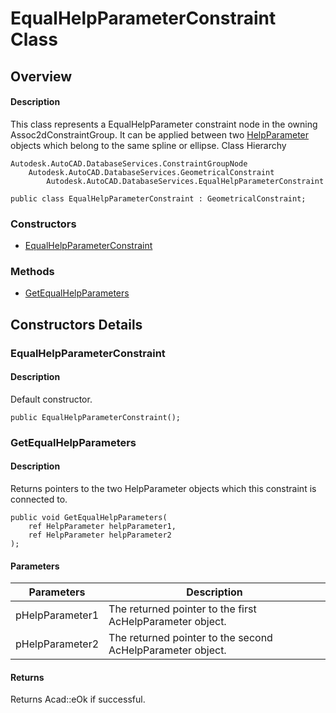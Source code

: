 # EqualHelpParameterConstraint Class

## Overview

#### Description
This class represents a EqualHelpParameter constraint node in the owning Assoc2dConstraintGroup. 
It can be applied between two [HelpParameter](Autodesk_AutoCAD_DatabaseServices_HelpParameter.md "HelpParameter Class") objects which belong to the same spline or ellipse.
Class Hierarchy
```text
Autodesk.AutoCAD.DatabaseServices.ConstraintGroupNode
    Autodesk.AutoCAD.DatabaseServices.GeometricalConstraint
        Autodesk.AutoCAD.DatabaseServices.EqualHelpParameterConstraint
```

```text
public class EqualHelpParameterConstraint : GeometricalConstraint;
```

### Constructors

- [EqualHelpParameterConstraint](#equalhelpparameterconstraint)

### Methods

- [GetEqualHelpParameters](#getequalhelpparameters)


## Constructors Details

### EqualHelpParameterConstraint

#### Description
Default constructor.
```text
public EqualHelpParameterConstraint();
```

### GetEqualHelpParameters

#### Description
Returns pointers to the two HelpParameter objects which this constraint is connected to.
```text
public void GetEqualHelpParameters(
    ref HelpParameter helpParameter1, 
    ref HelpParameter helpParameter2
);
```

#### Parameters

| Parameters | Description |
| --- | --- |
| pHelpParameter1 | The returned pointer to the first AcHelpParameter object. |
| pHelpParameter2 | The returned pointer to the second AcHelpParameter object. |

#### Returns
Returns Acad::eOk if successful.